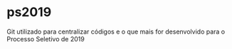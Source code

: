# ps2019
Git utilizado para centralizar códigos e o que mais for desenvolvido para o Processo Seletivo de 2019
